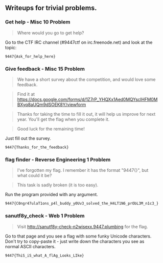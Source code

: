 ## Writeups for trivial problems.

### Get help - Misc 10 Problem

>  Where would you go to get help? 

Go to the CTF IRC channel (#9447ctf on irc.freenode.net) and look at the topic:

    9447{Ask_for_help_here}

### Give feedback - Misc 15 Problem

> We have a short survey about the competition, and would love some feedback.

> Find it at https://docs.google.com/forms/d/1Z7rP_YHQXx1Aed0MQYscIHFM0MBXyq8aUQm9dSOEK8Y/viewform

> Thanks for taking the time to fill it out, it will help us improve for next year. You'll get the flag when you complete it.

> Good luck for the remaining time! 

Just fill out the survey.

    9447{Thanks_for_the_feedback}

### flag finder - Reverse Engineering 1 Problem

> I've forgotten my flag. I remember it has the format "9447{<some string>}", but what could it be?

> This task is sadly broken (it is too easy).

Run the program provided with any argument.

    9447{C0ngr47ulaT1ons_p4l_buddy_y0Uv3_solved_the_H4LT1N6_prObL3M_n1c3_}

### sanutf8y_check - Web 1 Problem

> Visit http://sanutf8y-check-n2wisexx.9447.plumbing for the flag.

Go to that page and you see a flag with some funky Unicode characters. Don't try to copy-paste it - just write down the characters you see as normal ASCII characters.

    9447{ThiS_iS_what_A_flAg_Looks_LIke}
